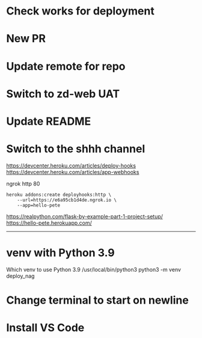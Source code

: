 # Check works for deployment

# New PR

# Update remote for repo

# Switch to zd-web UAT

# Update README

# Switch to the shhh channel





























https://devcenter.heroku.com/articles/deploy-hooks
https://devcenter.heroku.com/articles/app-webhooks

ngrok http 80

```
heroku addons:create deployhooks:http \
    --url=https://e6a95cb1d4de.ngrok.io \
    --app=hello-pete
```

https://realpython.com/flask-by-example-part-1-project-setup/
https://hello-pete.herokuapp.com/

---

# venv with Python 3.9
Which venv to use Python 3.9
/usr/local/bin/python3
python3 -m venv deploy_nag

# Change terminal to start on newline

# Install VS Code